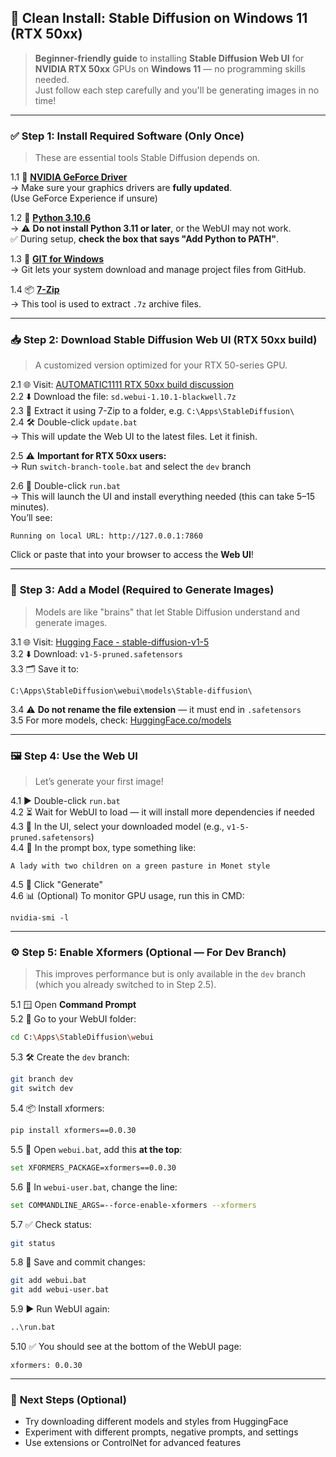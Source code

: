 ## 🌟 **Clean Install: Stable Diffusion on Windows 11 (RTX 50xx)**

> **Beginner-friendly guide** to installing **Stable Diffusion Web UI** for **NVIDIA RTX 50xx** GPUs on **Windows 11** — no programming skills needed.  
> Just follow each step carefully and you'll be generating images in no time!

---

### ✅ **Step 1: Install Required Software (Only Once)**

> These are essential tools Stable Diffusion depends on.

1.1 🔧 [**NVIDIA GeForce Driver**](https://www.nvidia.com/en-us/drivers)  
→ Make sure your graphics drivers are **fully updated**.  
(Use GeForce Experience if unsure)

1.2 🐍 [**Python 3.10.6**](https://www.python.org/downloads/release/python-3106/)  
→ ⚠️ **Do not install Python 3.11 or later**, or the WebUI may not work.  
✅ During setup, **check the box that says "Add Python to PATH"**.

1.3 🌳 [**GIT for Windows**](https://git-scm.com/downloads/win)  
→ Git lets your system download and manage project files from GitHub.

1.4 📦 [**7-Zip**](https://www.7-zip.org/download.html)  
→ This tool is used to extract `.7z` archive files.

---

### 📥 **Step 2: Download Stable Diffusion Web UI (RTX 50xx build)**

> A customized version optimized for your RTX 50-series GPU.

2.1 🌐 Visit: [AUTOMATIC1111 RTX 50xx build discussion](https://github.com/AUTOMATIC1111/stable-diffusion-webui/discussions/16818)  
2.2 ⬇️ Download the file: `sd.webui-1.10.1-blackwell.7z`  
2.3 📁 Extract it using 7-Zip to a folder, e.g. `C:\Apps\StableDiffusion\`  
2.4 🛠️ Double-click `update.bat`  
→ This will update the Web UI to the latest files. Let it finish.

2.5 ⚠️ **Important for RTX 50xx users:**  
→ Run `switch-branch-toole.bat` and select the `dev` branch

2.6 🚀 Double-click `run.bat`  
→ This will launch the UI and install everything needed (this can take 5–15 minutes).  
You’ll see:  
```
Running on local URL: http://127.0.0.1:7860
```
Click or paste that into your browser to access the **Web UI**!

---

### 🧠 **Step 3: Add a Model (Required to Generate Images)**

> Models are like "brains" that let Stable Diffusion understand and generate images.

3.1 🌐 Visit: [Hugging Face - stable-diffusion-v1-5](https://huggingface.co/stable-diffusion-v1-5/stable-diffusion-v1-5)  
3.2 ⬇️ Download: `v1-5-pruned.safetensors`  
3.3 🗂️ Save it to:  
```plaintext
C:\Apps\StableDiffusion\webui\models\Stable-diffusion\
```

3.4 ⚠️ **Do not rename the file extension** — it must end in `.safetensors`  
3.5 For more models, check: [HuggingFace.co/models](https://huggingface.co/models)

---

### 🖼️ **Step 4: Use the Web UI**

> Let’s generate your first image!

4.1 ▶️ Double-click `run.bat`  
4.2 ⏳ Wait for WebUI to load — it will install more dependencies if needed  
4.3 🧠 In the UI, select your downloaded model (e.g., `v1-5-pruned.safetensors`)  
4.4 📝 In the prompt box, type something like:  
```
A lady with two children on a green pasture in Monet style
```

4.5 🔘 Click "Generate"  
4.6 📊 (Optional) To monitor GPU usage, run this in CMD:  
```
nvidia-smi -l
```

---

### ⚙️ **Step 5: Enable Xformers (Optional — For Dev Branch)**

> This improves performance but is only available in the `dev` branch (which you already switched to in Step 2.5).

5.1 🪟 Open **Command Prompt**  
5.2 📁 Go to your WebUI folder:  
```bash
cd C:\Apps\StableDiffusion\webui
```

5.3 🛠️ Create the `dev` branch:
```bash
git branch dev
git switch dev
```

5.4 📦 Install xformers:
```bash
pip install xformers==0.0.30
```

5.5 📝 Open `webui.bat`, add this **at the top**:
```bash
set XFORMERS_PACKAGE=xformers==0.0.30
```

5.6 📝 In `webui-user.bat`, change the line:
```bash
set COMMANDLINE_ARGS=--force-enable-xformers --xformers
```

5.7 ✅ Check status:
```bash
git status
```

5.8 💾 Save and commit changes:
```bash
git add webui.bat
git add webui-user.bat
```

5.9 ▶️ Run WebUI again:
```bash
..\run.bat
```

5.10 ✅ You should see at the bottom of the WebUI page:
```
xformers: 0.0.30
```

---

### 🧩 **Next Steps (Optional)**

- Try downloading different models and styles from HuggingFace
- Experiment with different prompts, negative prompts, and settings
- Use extensions or ControlNet for advanced features
